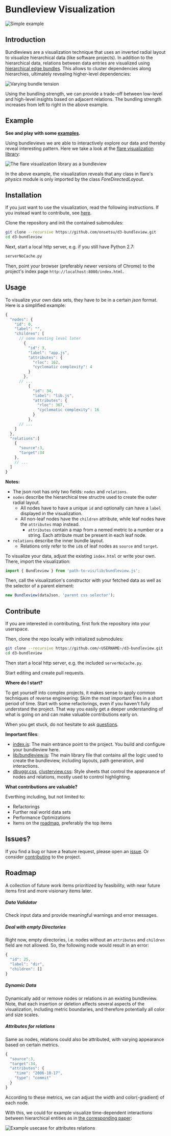 # Bundleview Visualization

![Simple example][generated bundleview]

## Introduction

Bundleviews are a visualization technique that uses an inverted radial layout to visualize hierarchical data (like software projects). In addition to the hierarchical data, relations between data entries are visualized using [hierarchical edge bundles][hierarchical edge bundles paper]. This allows to cluster dependencies along hierarchies, ultimately revealing higher-level dependencies:

![Varying bundle tension][varying bundletension]

Using the bundling strength, we can provide a trade-off between low-level and high-level insights based on adjacent relations. The bundling strength increases from left to right in the above example.

## Example

**See  and play with some [examples][gh-pages].**

Using bundleviews we are able to interactively explore our data and thereby reveal interesting pattern. Here we take a look at the [flare visualization library][flare]:

![The flare visualization library as a bundleview][flare-physics-import]

In the above example, the visualization reveals that any class in flare's *physics* module is only imported by the class *ForeDirectedLayout*.

## Installation
If you just want to use the visualization, read the following instructions. If you instead want to contribute, see [here][section contribute].

Clone the repository and init the contained submodules:
```bash
git clone --recursive https://github.com/onsetsu/d3-bundleview.git
cd d3-bundleview
```

Next, start a local http server, e.g. if you still have Python 2.7:
```bash
serverNoCache.py
```

Then, point your browser (preferably newer versions of Chrome) to the project's index page `http://localhost:8080/index.html`.

## Usage

To visualize your own data sets, they have to be in a certain *json* format. Here is a simplified example:

```js
{
  "nodes": {
    "id": 0,
    "label": "",
    "children": [
      // some nesting level later
        {
          "id": 3,
          "label": "app.js",
          "attributes": {
            "rloc": 162,
            "cyclomatic complexity": 4
          }
        },
      // ...
          {
            "id": 34,
            "label": "lib.js",
            "attributes": {
              "rloc": 367,
              "cyclomatic complexity": 16
            }
          },
      // ...
    ]
  },
  "relations":[
    {
      "source":3,
      "target":34
    },
    // ...
  ]
}
```
**Notes:**
- The json root has only two fields: `nodes` and `relations`.
- `nodes` describe the hierarchical tree structre used to create the outer radial layout.
  - All nodes have to have a unique `id` and optionally can have a `label` displayed in the visualization.
  - All non-leaf nodes have the `children` attribute, while leaf nodes have the `attributes` map instead.
    - `attributes` contain a map from a nemed metric to a number or a string. Each attribute must be present in each leaf node.
- `relations` describe the inner bundle layout.
  - Relations only refer to the `id`s of leaf nodes as `source` and `target`.

To visualize your data, adjust the existing `index.html` or write your own. There, import the visualization:
```js
import { Bundleview } from 'path-to-vis/lib/bundleview.js';
```

Then, call the visualization's constructor with your fetched data as well as the selector of a parent element:
```js
new Bundleview(dataJson, 'parent css selector');
```

## Contribute
If you are interested in contributing, first fork the repository into your userspace.

Then, clone the repo locally with initialized submodules:
```bash
git clone --recursive https://github.com/<USERNAME>/d3-bundleview.git
cd d3-bundleview
```

Then start a local http server, e.g. the included `serverNoCache.py`.

Start editing and create pull requests.

**Where do I start?**

To get yourself into complex projects, it makes sense to apply common techniques of reverse engineering:
Skim the most important files in a short period of time.
Start with some refactorings, even if you haven't fully understand the project.
That way you easily get a deeper understanding of what is going on and can make valuable contributions early on.

When you get stuck, do not hesitate to ask [questions][questions].

**Important files**:

- [index.js](./index.js): The main entrance point to the project. You build and configure your bundleview here. 
- [lib/bundleview.js](./lib/bundleview.js): The main library file that contains all the logic used to create the bundleview, including layouts, path generation, and interactions.
- [dbuggr.css](./dbuggr.css), [clusterview.css](./lib/clusterview.css): Style sheets that control the appearance of nodes and relations, mostly used to control highlighting.

**What contributions are valuable?**

Everthing including, but not limited to:
- Refactorings
- Further real world data sets
- Performance Optimizations
- Items on the [roadmap][section roadmap], preferably the top items

## Issues?
If you find a bug or have a feature request, please open an [issue][issues]. Or consider [contributing][section contribute] to the project.

## Roadmap
A collection of future work items prioritized by feasibility, with near future items first and more visionary items later. 

##### Data Validator

Check input data and provide meaningful warnings and error messages.

##### Deal with empty Directories

Right now, empty directories, i.e. nodes without an `attributes` and `children` field are not allowed. So, the following node would result in an error:

```js
{
  "id": 25,
  "label": "dir",
  "children": []
}
```

##### Dynamic Data

Dynamically add or remove nodes or relations in an existing bundleview.
Note, that each insertion or deletion affects several aspects of the visualization, including metric boundaries, and therefore potentially all color and size scales.

##### Attributes for relations

Same as nodes, relations could also be attributed, with varying appearance based on certain metrics.
```js
{
  "source":3,
  "target":34,
  "attributes": {
    "time": "2006-10-17",
    "type": "commit"
  }
}
```
According to these metrics, we can adjust the width and color(-gradient) of each node.

With this, we could for example visualize time-dependent interactions between hierarchical entities as in [the corresponding paper][Cornelissen, 2008]:

![Example usecase for attributes relations][roadmap relation attributes]





[section contribute]: ./README.md#contribute
[section roadmap]: ./README.md#roadmap

[hierarchical edge bundles paper]: http://citeseerx.ist.psu.edu/viewdoc/download?doi=10.1.1.220.8113&rep=rep1&type=pdf "Holten's milestone paper"
[Cornelissen, 2008]: http://www.sciencedirect.com/science/article/pii/S0164121208000502 "Execution trace analysis through massive sequence and circular bundle views"

[questions]: https://github.com/onsetsu/d3-bundleview/issues
[issues]: https://github.com/onsetsu/d3-bundleview/issues

[flare]: http://flare.prefuse.org/
[varying bundletension]: ./example/varying-bundletension.png "Varying bundle tension reveals or hides"
[generated bundleview]: ./example/generated-bundleview.png "Showing some randomly generated data"
[gh-pages]: https://onsetsu.github.io/d3-bundleview "Go to the demo at gh-pages"
[flare-physics-import]: ./example/flare-physics-import.png "Physics components are only used by ForceDirectedLayout"
[roadmap relation attributes]: ./example/roadmap/relation-attributes.png "Visualizing sequences of interaction between hierarchical entities"
